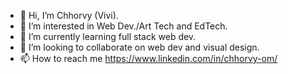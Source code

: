 - 👋 Hi, I’m Chhorvy (Vivi).
- 👀 I’m interested in Web Dev./Art Tech and EdTech.
- 🌱 I’m currently learning full stack web dev.
- 💞️ I’m looking to collaborate on web dev and visual design.
- 📫 How to reach me https://www.linkedin.com/in/chhorvy-om/

<!---
viviom89/viviom89 is a ✨ special ✨ repository because its `README.md` (this file) appears on your GitHub profile.
You can click the Preview link to take a look at your changes.
--->
